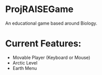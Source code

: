 # ProjRAISEGame
An educational game based around Biology.

# Current Features:
- Movable Player (Keyboard or Mouse)
- Arctic Level
- Earth Menu
